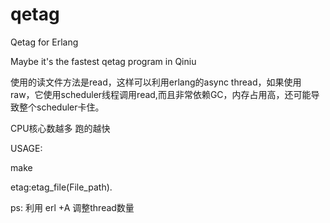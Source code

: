 # qetag
Qetag for Erlang

Maybe it's the fastest qetag program in Qiniu

使用的读文件方法是read，这样可以利用erlang的async thread，如果使用raw，它使用scheduler线程调用read,而且非常依赖GC，内存占用高，还可能导致整个scheduler卡住。


CPU核心数越多 跑的越快


USAGE:

make

etag:etag_file(File_path).


ps: 利用 erl +A 调整thread数量

